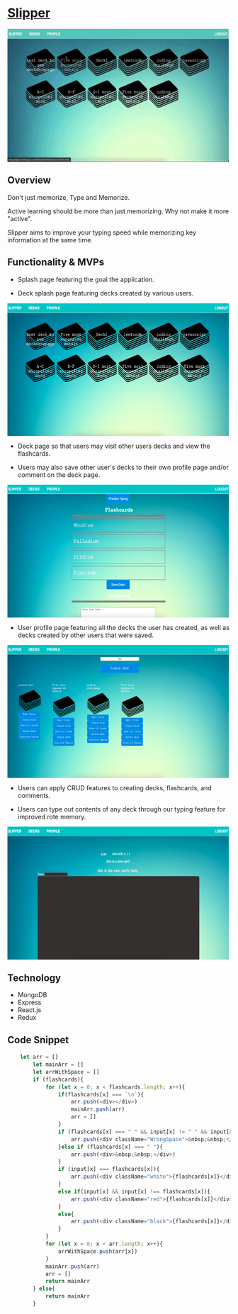 # [Slipper](https://slippers.herokuapp.com/)

<img align="center" width="500" height="300" src="https://github.com/ccy1563/Flashcard-Wars/blob/main/slipper.gif">

## Overview
Don't just memorize, Type and Memorize.

Active learning should be more than just memorizing. Why not make it more "active". 

Slipper aims to improve your typing speed while memorizing key information at the same time.

## Functionality & MVPs
* Splash page featuring the goal the application.

* Deck splash page featuring decks created by various users.
<img align="center" width="500" height="300" src="https://github.com/ccy1563/Flashcard-Wars/blob/main/deck_splash.jpg">

* Deck page so that users may visit other users decks and view the flashcards. 

* Users may also save other user's decks to their own profile page and/or comment on the deck page.

<img align="center" width="500" height="300" src="https://github.com/ccy1563/Flashcard-Wars/blob/main/flashcard_show.jpg">

* User profile page featuring all the decks the user has created, as well as decks created by other users that were saved.
<img align="center" width="500" height="300" src="https://github.com/ccy1563/Flashcard-Wars/blob/main/user_profile.jpg">

* Users can apply CRUD features to creating decks, flashcards, and comments.

* Users can type out contents of any deck through our typing feature for improved rote memory.
<img align="center" width="500" height="300" src="https://github.com/ccy1563/Flashcard-Wars/blob/main/typing.jpg">

## Technology
* MongoDB
* Express
* React.js
* Redux

## Code Snippet
```Javascript
    let arr = []
        let mainArr = []
        let arrWithSpace = []
        if (flashcards){
            for (let x = 0; x < flashcards.length; x++){
                if(flashcards[x] === `\n`){
                    arr.push(<div></div>)                    
                    mainArr.push(arr)
                    arr = []
                }
                if (flashcards[x] === " " && input[x] != " " && input[x] != undefined){
                    arr.push(<div className="WrongSpace">&nbsp;&nbsp;</div>)
                }else if (flashcards[x] === " "){
                    arr.push(<div>&nbsp;&nbsp;</div>)
                }
                if (input[x] === flashcards[x]){
                    arr.push(<div className="white">{flashcards[x]}</div>)                
                }            
                else if(input[x] && input[x] !== flashcards[x]){
                    arr.push(<div className="red">{flashcards[x]}</div>)    
                }            
                else{
                    arr.push(<div className="black">{flashcards[x]}</div>)
                }
            }
            for (let x = 0; x < arr.length; x++){
                arrWithSpace.push(arr[x])
            }
            mainArr.push(arr)
            arr = []
            return mainArr
        } else{
            return mainArr
        }
```